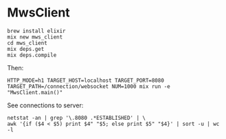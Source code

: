 # MwsClient

```
brew install elixir
mix new mws_client
cd mws_client
mix deps.get
mix deps.compile
```

Then:

```
HTTP_MODE=h1 TARGET_HOST=localhost TARGET_PORT=8080 TARGET_PATH=/connection/websocket NUM=1000 mix run -e "MwsClient.main()"
```

See connections to server:

```
netstat -an | grep '\.8080 .*ESTABLISHED' | \
awk '{if ($4 < $5) print $4" "$5; else print $5" "$4}' | sort -u | wc -l
```

